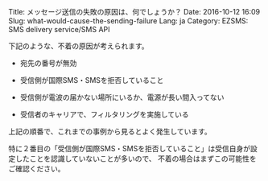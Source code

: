 Title: メッセージ送信の失敗の原因は、何でしょうか？
Date: 2016-10-12 16:09
Slug: what-would-cause-the-sending-failure
Lang: ja
Category: EZSMS: SMS delivery service/SMS API

下記のような、不着の原因が考えられます。

* 宛先の番号が無効

* 受信側が国際SMS・SMSを拒否していること

* 受信側が電波の届かない場所にいるか、電源が長い間入ってない

* 受信者のキャリアで、フィルタリングを実施している

上記の順番で、これまでの事例から見るとよく発生しています。

特に２番目の「受信側が国際SMS・SMSを拒否していること」は受信自身が設定したことを認識していないことが多いので、 不着の場合はまずこの可能性をご確認ください。